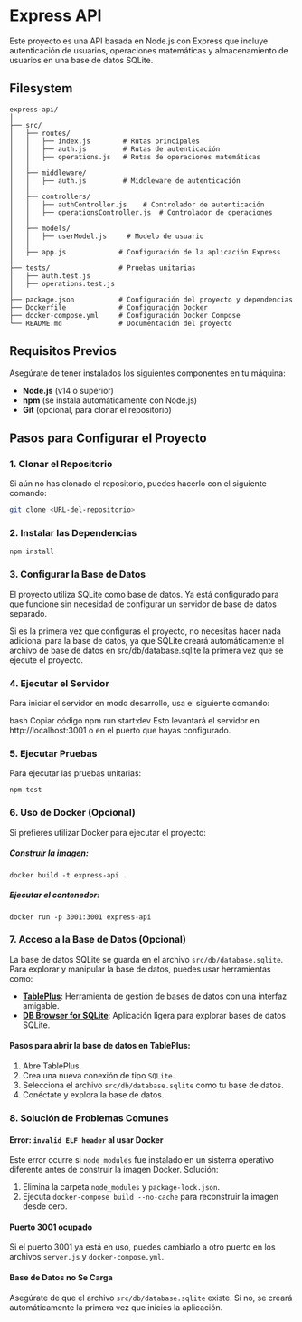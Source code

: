 # Express API

Este proyecto es una API basada en Node.js con Express que incluye autenticación de usuarios, operaciones matemáticas y almacenamiento de usuarios en una base de datos SQLite.

## Filesystem 


``` 
express-api/
│
├── src/
│   ├── routes/
│   │   ├── index.js        # Rutas principales
│   │   ├── auth.js         # Rutas de autenticación
│   │   ├── operations.js   # Rutas de operaciones matemáticas
│   │
│   ├── middleware/
│   │   ├── auth.js         # Middleware de autenticación
│   │
│   ├── controllers/
│   │   ├── authController.js    # Controlador de autenticación
│   │   ├── operationsController.js  # Controlador de operaciones
│   │
│   ├── models/
│   │   ├── userModel.js     # Modelo de usuario
│   │
│   ├── app.js             # Configuración de la aplicación Express
│
├── tests/                 # Pruebas unitarias
│   ├── auth.test.js
│   ├── operations.test.js
│
├── package.json           # Configuración del proyecto y dependencias
├── Dockerfile             # Configuración Docker
├── docker-compose.yml     # Configuración Docker Compose
└── README.md              # Documentación del proyecto

``` 


## Requisitos Previos

Asegúrate de tener instalados los siguientes componentes en tu máquina:

- **Node.js** (v14 o superior)
- **npm** (se instala automáticamente con Node.js)
- **Git** (opcional, para clonar el repositorio)

## Pasos para Configurar el Proyecto

### 1. Clonar el Repositorio

Si aún no has clonado el repositorio, puedes hacerlo con el siguiente comando:

```bash
git clone <URL-del-repositorio>
```


### 2. Instalar las Dependencias
```
npm install
```

### 3. Configurar la Base de Datos
El proyecto utiliza SQLite como base de datos. Ya está configurado para que funcione sin necesidad de configurar un servidor de base de datos separado.

Si es la primera vez que configuras el proyecto, no necesitas hacer nada adicional para la base de datos, ya que SQLite creará automáticamente el archivo de base de datos en src/db/database.sqlite la primera vez que se ejecute el proyecto.



### 4. Ejecutar el Servidor
Para iniciar el servidor en modo desarrollo, usa el siguiente comando:

bash
Copiar código
npm run start:dev
Esto levantará el servidor en http://localhost:3001 o en el puerto que hayas configurado.


### 5. Ejecutar Pruebas
Para ejecutar las pruebas unitarias:

```
npm test
```

### 6. Uso de Docker (Opcional)
Si prefieres utilizar Docker para ejecutar el proyecto:

##### Construir la imagen:

```
docker build -t express-api .
```


##### Ejecutar el contenedor:

```
docker run -p 3001:3001 express-api
```



### 7. Acceso a la Base de Datos (Opcional)

La base de datos SQLite se guarda en el archivo `src/db/database.sqlite`. Para explorar y manipular la base de datos, puedes usar herramientas como:

- **[TablePlus](https://tableplus.com/)**: Herramienta de gestión de bases de datos con una interfaz amigable.
- **[DB Browser for SQLite](https://sqlitebrowser.org/)**: Aplicación ligera para explorar bases de datos SQLite.

#### Pasos para abrir la base de datos en TablePlus:

1. Abre TablePlus.
2. Crea una nueva conexión de tipo `SQLite`.
3. Selecciona el archivo `src/db/database.sqlite` como tu base de datos.
4. Conéctate y explora la base de datos.


### 8. Solución de Problemas Comunes

#### Error: `invalid ELF header` al usar Docker
Este error ocurre si `node_modules` fue instalado en un sistema operativo diferente antes de construir la imagen Docker. Solución:

1. Elimina la carpeta `node_modules` y `package-lock.json`.
2. Ejecuta `docker-compose build --no-cache` para reconstruir la imagen desde cero.

#### Puerto 3001 ocupado
Si el puerto 3001 ya está en uso, puedes cambiarlo a otro puerto en los archivos `server.js` y `docker-compose.yml`.

#### Base de Datos no Se Carga
Asegúrate de que el archivo `src/db/database.sqlite` existe. Si no, se creará automáticamente la primera vez que inicies la aplicación.

